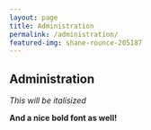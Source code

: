 ```yaml
---
layout: page
title: Administration
permalink: /administration/
featured-img: shane-rounce-205187
---
```


## Administration

_This will be italisized_

__And a nice bold font as well!__
